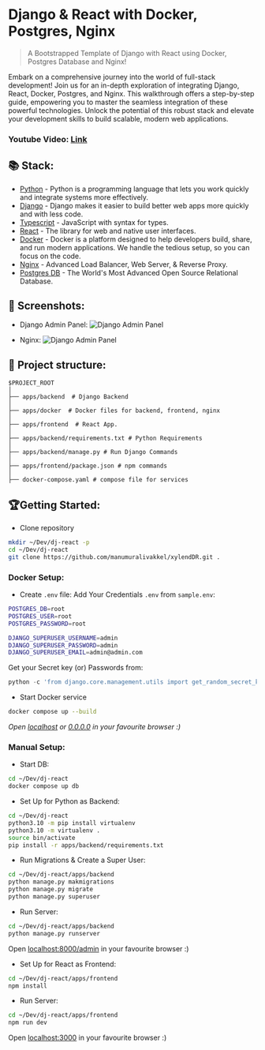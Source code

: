 # Django & React with Docker, Postgres, Nginx

> A Bootstrapped Template of Django with React using Docker, Postgres Database and Nginx!

Embark on a comprehensive journey into the world of full-stack development! Join us for an in-depth exploration of integrating Django, React, Docker, Postgres, and Nginx. This walkthrough offers a step-by-step guide, empowering you to master the seamless integration of these powerful technologies. Unlock the potential of this robust stack and elevate your development skills to build scalable, modern web applications.

### Youtube Video: [Link](https://www.youtube.com/watch?v=ZV4I9vgCwN0)

## 📚 Stack:

- [Python](https://www.python.org/) - Python is a programming language that lets you work quickly and integrate systems more effectively.
- [Django](https://www.djangoproject.com/) - Django makes it easier to build better web apps more quickly and with less code.
- [Typescript](https://www.typescriptlang.org/) - JavaScript with syntax for types.
- [React](https://react.dev/) - The library for web and native user interfaces.
- [Docker](https://www.docker.com/) - Docker is a platform designed to help developers build, share, and run modern applications. We handle the tedious setup, so you can focus on the code.
- [Nginx](https://www.nginx.com/) - Advanced Load Balancer, Web Server, & Reverse Proxy.
- [Postgres DB](https://www.postgresql.org/) - The World's Most Advanced Open Source Relational Database.

## 📸 Screenshots:

- Django Admin Panel:
  <img src=".github/static/django.png" alt="Django Admin Panel"/>

- Nginx:
  <img src=".github/static/react.png" alt="Django Admin Panel"/>

## 📁 Project structure:

```
$PROJECT_ROOT
│
├── apps/backend  # Django Backend
│
├── apps/docker  # Docker files for backend, frontend, nginx
│
├── apps/frontend  # React App.
│
├── apps/backend/requirements.txt # Python Requirements
│
├── apps/backend/manage.py # Run Django Commands
│
├── apps/frontend/package.json # npm commands
│
├── docker-compose.yaml # compose file for services
```

## 🏆Getting Started:

- Clone repository

```bash
mkdir ~/Dev/dj-react -p
cd ~/Dev/dj-react
git clone https://github.com/manumuralivakkel/xylendDR.git .
```

### Docker Setup:

- Create `.env` file:
  Add Your Credentials `.env` from `sample.env`:

```bash
POSTGRES_DB=root
POSTGRES_USER=root
POSTGRES_PASSWORD=root

DJANGO_SUPERUSER_USERNAME=admin
DJANGO_SUPERUSER_PASSWORD=admin
DJANGO_SUPERUSER_EMAIL=admin@admin.com
```

Get your Secret key (or) Passwords from:

```python
python -c 'from django.core.management.utils import get_random_secret_key; print(get_random_secret_key())'
```

- Start Docker service

```bash
docker compose up --build
```

_Open [localhost](http://localhost) or [0.0.0.0](http://0.0.0.0) in your favourite browser :)_

### Manual Setup:

- Start DB:

```bash
cd ~/Dev/dj-react
docker compose up db
```

- Set Up for Python as Backend:

```bash
cd ~/Dev/dj-react
python3.10 -m pip install virtualenv
python3.10 -m virtualenv .
source bin/activate
pip install -r apps/backend/requirements.txt
```

- Run Migrations & Create a Super User:

```bash
cd ~/Dev/dj-react/apps/backend
python manage.py makmigrations
python manage.py migrate
python manage.py superuser
```

- Run Server:

```bash
cd ~/Dev/dj-react/apps/backend
python manage.py runserver
```

Open [localhost:8000/admin](http://localhost:8000/admin) in your favourite browser :)

- Set Up for React as Frontend:

```bash
cd ~/Dev/dj-react/apps/frontend
npm install
```

- Run Server:

```bash
cd ~/Dev/dj-react/apps/frontend
npm run dev
```

Open [localhost:3000](http://localhost:3000) in your favourite browser :)
